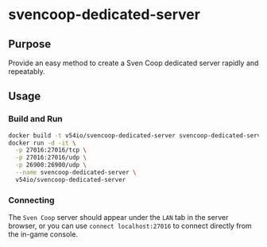 # svencoop-dedicated-server

## Purpose

Provide an easy method to create a Sven Coop dedicated server rapidly and repeatably.

## Usage

### Build and Run

```bash
docker build -t v54io/svencoop-dedicated-server svencoop-dedicated-server/
docker run -d -it \
  -p 27016:27016/tcp \
  -p 27016:27016/udp \
  -p 26900:26900/udp \
  --name svencoop-dedicated-server \
  v54io/svencoop-dedicated-server
```

### Connecting

The `Sven Coop` server should appear under the `LAN` tab in the server browser, or you can use `connect localhost:27016` to connect directly from the in-game console.
